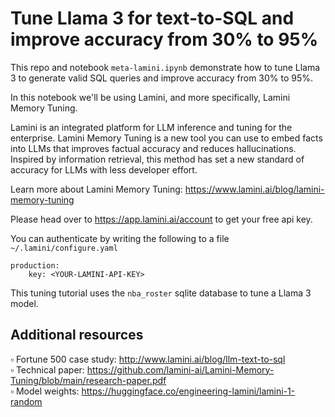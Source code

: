 # Tune Llama 3 for text-to-SQL and improve accuracy from 30% to 95%

This repo and notebook `meta-lamini.ipynb` demonstrate how to tune Llama 3 to generate valid SQL queries and improve accuracy from 30% to 95%.

In this notebook we'll be using Lamini, and more specifically, Lamini Memory Tuning. 

Lamini is an integrated platform for LLM inference and tuning for the enterprise. Lamini Memory Tuning is a new tool you can use to embed facts into LLMs that improves factual accuracy and reduces hallucinations. Inspired by information retrieval, this method has set a new standard of accuracy for LLMs with less developer effort. 

Learn more about Lamini Memory Tuning: https://www.lamini.ai/blog/lamini-memory-tuning

Please head over to https://app.lamini.ai/account to get your free api key.

You can authenticate by writing the following to a file `~/.lamini/configure.yaml`

```
production:
    key: <YOUR-LAMINI-API-KEY>
```

This tuning tutorial uses the `nba_roster` sqlite database to tune a Llama 3 model.

## Additional resources

▫️ Fortune 500 case study: http://www.lamini.ai/blog/llm-text-to-sql <br>
▫️ Technical paper: https://github.com/lamini-ai/Lamini-Memory-Tuning/blob/main/research-paper.pdf <br>
▫️ Model weights: https://huggingface.co/engineering-lamini/lamini-1-random
